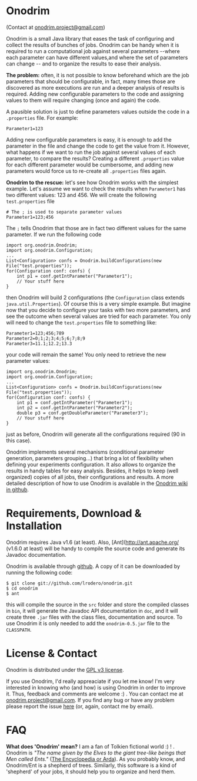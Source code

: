 Onodrim
=======

(Contact at <onodrim.project@gmail.com>)

Onodrim is a small Java library that eases the task of configuring and collect the results of bunches of jobs. Onodrim can be handy when it is required to run a computational job against several parameters --where each parameter can have different values,and where the set of parameters can change -- and to organize the results to ease their analysis.

**The problem:** often, it is not possible to know beforehand which are the job parameters that should be configurable, in fact, many times those are discovered as more executions are run and a deeper analysis of results is required. Adding new configurable parameters to the code and assigning values to them will require changing (once and again) the code.

A pausible solution is just to define parameters values outside the code in a `.properties` file. For example:

    Parameter1=123

Adding new configurable parameters is easy, it is enough to add the parameter in the file and change the code to get the value from it. However, what happens if we want to run the job against several values of each parameter, to compare the results? Creating a different `.properties` value for each different parameter would be cumbersome, and adding new parameters would force us to re-create all `.properties` files again.

**Onodrim to the rescue:** let's see how Onodrim works with the simplest example. Let's assume we want to check the results when `Parameter1` has two different values: 123 and 456. We will create the following `test.properties` file

    # The ; is used to separate parameter values
    Parameter1=123;456

The `;` tells Onodrim that those are in fact two different values for the same parameter. If we run the following code

    import org.onodrim.Onodrim;
    import org.onodrim.Configuration;
    ...
    List<Configuration> confs = Onodrim.buildConfigurations(new File("test.properties"));
    for(Configuration conf: confs) {
        int p1 = conf.getIntParameter("Parameter1");
        // Your stuff here
    }

then Onodrim will build 2 configurations (the `Configuration` class extends `java.util.Properties`). Of course this is a very simple example. But imagine now that you decide to configure your tasks with two more parameters, and see the outcome when several values are tried for each parameter. You only will need to change the `test.properties` file to something like:

    Parameter1=123;456;789
    Parameter2=0;1;2;3;4;5;6;7;8;9
    Parameter3=11.1;12.2;13.3
    
your code will remain the same! You only need to retrieve the new parameter values:
    
    import org.onodrim.Onodrim;
    import org.onodrim.Configuration;
    ...
    List<Configuration> confs = Onodrim.buildConfigurations(new File("test.properties"));
    for(Configuration conf: confs) {
        int p1 = conf.getIntParameter("Parameter1");
        int p2 = conf.getIntParameter("Parameter2");
        double p3 = conf.getDoubleParameter("Parameter3");
        // Your stuff here
    }

just as before, Onodrim will generate all the configurations required (90 in this case).

Onodrim implements several mechanisms (conditional parameter generation, parameters grouping...) that bring a lot of flexibility when defining your experiments configuration. It also allows to organize the results in handy tables for easy analysis. Besides, it helps to keep (well organized) copies of all jobs, their configurations and results. A more detailed description of how to use Onodrim is available in the [Onodrim wiki in github](https://github.com/lrodero/onodrim/wiki).

Requirements, Download & Installation
=====================================

Onodrim requires Java v1.6 (at least). Also, [Ant](http://ant.apache.org/ (v1.6.0 at least) will be handy to compile the source code and generate its Javadoc documentation.

Onodrim is available through [github](https://github.com/lrodero/onodrim). A copy of it can be downloaded by running the following code:

    $ git clone git://github.com/lrodero/onodrim.git
    $ cd onodrim
    $ ant

this will compile the source in the `src` folder and store the compiled classes in `bin`, it will generate the Javadoc API documentation in `doc`, and it will create three `.jar` files with the class files, documentation and source. To use Onodrim it is only needed to add the `onodrim-0.5.jar` file to the `CLASSPATH`.

License & Contact
=================
Onodrim is distributed under the [GPL v3 license](http://www.gnu.org/licenses/gpl.html).

If you use Onodrim, I'd really appreaciate if you let me know! I'm very interested in knowing who (and how) is using Onodrim in order to improve it. Thus, feedback and comments are welcome :) . You can contact me at <onodrim.project@gmail.com>. If you find any bug or have any problem please report the issue [here](https://github.com/lrodero/onodrim/issues) (or, again, contact me by email). 

FAQ
===
**What does 'Onodrim' mean?** I am a fan of Tolkien fictional world :) ! . Onodrim is _"The name given by the Elves to the giant tree-like beings that Men called Ents."_ ([The Encyclopedia or Arda](http://www.glyphweb.com/arda/o/onodrim.html)). As you probably know, and Onodrim/Ent is a shepherd of trees. Similarly, this software is a kind of 'shepherd' of your jobs, it should help you to organize and herd them. 
